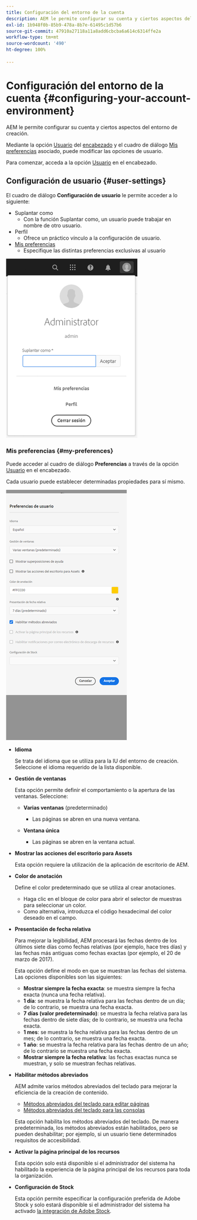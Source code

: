 ```yaml
---
title: Configuración del entorno de la cuenta
description: AEM le permite configurar su cuenta y ciertos aspectos del entorno de creación
exl-id: 1b948f0b-85b9-478a-8b7e-61495c1d57b6
source-git-commit: 47910a27118a11a8add6cbcba6a614c6314ffe2a
workflow-type: tm+mt
source-wordcount: '490'
ht-degree: 100%

---
```


# Configuración del entorno de la cuenta   {#configuring-your-account-environment}

AEM le permite configurar su cuenta y ciertos aspectos del entorno de creación.

Mediante la opción [Usuario](#user-settings) del [encabezado](/help/sites-cloud/authoring/getting-started/basic-handling.md#the-header) y el cuadro de diálogo [Mis preferencias](#my-preferences) asociado, puede modificar las opciones de usuario.

Para comenzar, acceda a la opción [Usuario](#user-settings) en el encabezado.

## Configuración de usuario {#user-settings}

El cuadro de diálogo **Configuración de usuario** le permite acceder a lo siguiente:

* Suplantar como
   * Con la función Suplantar como, un usuario puede trabajar en nombre de otro usuario. <!--With the [Impersonate as](/help/sites-administering/security.md#impersonating-another-user) functionality, a user can work on behalf of another user.-->
* Perfil
   * Ofrece un práctico vínculo a la configuración de usuario<!--Offers a convenient link to your [user settings](/help/sites-administering/security.md))-->.
* [Mis preferencias](#my-preferences)
   * Especifique las distintas preferencias exclusivas al usuario 

![Configuración de usuario](/help/sites-cloud/authoring/assets/user-settings.png)

### Mis preferencias {#my-preferences}

Puede acceder al cuadro de diálogo **Preferencias** a través de la opción [Usuario](#user-settings) en el encabezado.

Cada usuario puede establecer determinadas propiedades para sí mismo. 

![Mis preferencias](/help/sites-cloud/authoring/assets/user-preferences.png)

* **Idioma**

   Se trata del idioma que se utiliza para la IU del entorno de creación. Seleccione el idioma requerido de la lista disponible.

* **Gestión de ventanas**

   Esta opción permite definir el comportamiento o la apertura de las ventanas. Seleccione:

   * **Varias ventanas** (predeterminado)

      * Las páginas se abren en una nueva ventana.
   * **Ventana única**

      * Las páginas se abren en la ventana actual.


* **Mostrar las acciones del escritorio para Assets**

   Esta opción requiere la utilización de la aplicación de escritorio de AEM.

* **Color de anotación**

   Define el color predeterminado que se utiliza al crear anotaciones.

   * Haga clic en el bloque de color para abrir el selector de muestras para seleccionar un color.
   * Como alternativa, introduzca el código hexadecimal del color deseado en el campo. 

* **Presentación de fecha relativa**

   Para mejorar la legibilidad, AEM procesará las fechas dentro de los últimos siete días como fechas relativas (por ejemplo, hace tres días) y las fechas más antiguas como fechas exactas (por ejemplo, el 20 de marzo de 2017).

   Esta opción define el modo en que se muestran las fechas del sistema. Las opciones disponibles son las siguientes:

   * **Mostrar siempre la fecha exacta**: se muestra siempre la fecha exacta (nunca una fecha relativa).
   * **1 día**: se muestra la fecha relativa para las fechas dentro de un día; de lo contrario, se muestra una fecha exacta. 
   * **7 días (valor predeterminado)**: se muestra la fecha relativa para las fechas dentro de siete días; de lo contrario, se muestra una fecha exacta. 
   * **1 mes**: se muestra la fecha relativa para las fechas dentro de un mes; de lo contrario, se muestra una fecha exacta. 
   * **1 año**: se muestra la fecha relativa para las fechas dentro de un año; de lo contrario se muestra una fecha exacta. 
   * **Mostrar siempre la fecha relativa**: las fechas exactas nunca se muestran, y solo se muestran fechas relativas.

* **Habilitar métodos abreviados**

   AEM admite varios métodos abreviados del teclado para mejorar la eficiencia de la creación de contenido.

   * [Métodos abreviados del teclado para editar páginas](/help/sites-cloud/authoring/fundamentals/keyboard-shortcuts.md)
   * [Métodos abreviados del teclado para las consolas](/help/sites-cloud/authoring/getting-started/keyboard-shortcuts.md)

   Esta opción habilita los métodos abreviados del teclado. De manera predeterminada, los métodos abreviados están habilitados, pero se pueden deshabilitar; por ejemplo, si un usuario tiene determinados requisitos de accesibilidad.

* **Activar la página principal de los recursos**

   Esta opción solo está disponible si el administrador del sistema ha habilitado la experiencia de la página principal de los recursos para toda la organización.

* **Configuración de Stock**

   Esta opción permite especificar la configuración preferida de Adobe Stock y solo estará disponible si el administrador del sistema ha activado [la integración de Adobe Stock](/help/assets/aem-assets-adobe-stock.md).
